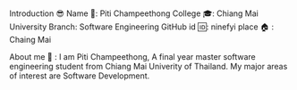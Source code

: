 Introduction 😎
Name 📛: Piti Champeethong
College 🎓: Chiang Mai University
Branch: Software Engineering 
GitHub id 🆔: ninefyi
place 🏠 : Chaing Mai

About me 👦 :
I am Piti Champeethong, A final year master software engineering student from Chiang Mai Univerity of Thailand. My major areas of interest are Software Development.
